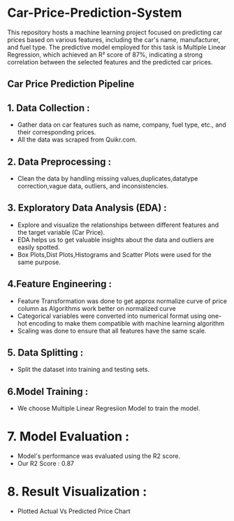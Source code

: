 # Car-Price-Prediction-System
This repository hosts a machine learning project focused on predicting car prices based on various features, including the car's name, manufacturer, and fuel type. The predictive model employed for this task is Multiple Linear Regression, which achieved an R² score of 87%, indicating a strong correlation between the selected features and the predicted car prices.

## Car Price Prediction Pipeline
## 1. Data Collection :
* Gather data on car features such as name, company, fuel type, etc., and their corresponding prices.
* All the data was scraped from Quikr.com.

## 2. Data Preprocessing :
* Clean the data by handling missing values,duplicates,datatype correction,vague data, outliers, and inconsistencies.
  
## 3. Exploratory Data Analysis (EDA) :
* Explore and visualize the relationships between different features and the target variable (Car Price).
* EDA  helps us to get valuable insights about  the data and outliers are easily spotted.
* Box Plots,Dist Plots,Histograms and Scatter Plots  were used for the same purpose.

## 4.Feature Engineering :
* Feature Transformation was done to get approx normalize curve of price column as Algorithms work better on normalized curve
* Categorical variables were converted into numerical format using one-hot encoding to make them compatible with machine learning algorithm
* Scaling was done to ensure that all features have the same scale.

## 5. Data Splitting :
* Split the dataset into training and testing sets.
## 6.Model Training :
* We choose Multiple Linear Regresiion Model to train the model.

# 7. Model Evaluation :
* Model's performance was evaluated  using the R2 score.
* Our R2 Score : 0.87
# 8. Result Visualization :
* Plotted Actual Vs Predicted Price Chart
